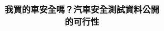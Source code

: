 ---
id: "2"
lang: zh-tw
description: 「國產車量產時，必需強制公開ARTC撞擊測試結果，並比照國外將結果分級。」連署案
propose_date: 2017-03-06
meeting_date: 2017-03-24
publish: "TRUE"
selected: "FALSE"
blog_selected: "FALSE"
thumbnail: https://cm.pdis.nat.gov.tw/images/post/16t00GiRaDUT8REmPaX0LmBY5EAVBQD8Y.jpg
title: 我買的車安全嗎？汽車安全測試資料公開的可行性
introduction:
  content: "近年來，民眾對於車輛的安全日益重視，多數的進口車都有經認證的實驗室實施撞擊測試，並將測試結果數據化和分級，方便購車民眾了解車輛安全性。因此\
    ，提案人於本案中建議國產車量產時，必須強制公開ARTC撞擊測試結果，並比照國外方式分級。\r

    會議中眾人的共識是希望能透過政府主動公開有關車輛碰撞的相關資訊，提出具有公信力的檢測數據，讓需要車輛安全檢測資訊的消費者、廠商跟研究員，可以安\
    心使用這些有信度、有效度的資料，再配合相關法規的修改，以利民眾知的權利，進而督促車商研發出更安全的車輛。\r"
color: red
join:
  type: 提
  title: 國產車上市前，必需強制公開ARTC撞擊測試結果，並比照國外將結果分級。
  link: https://join.gov.tw/idea/detail/51619983-7ab7-4f3a-9821-e659afab9b7e
  image: https://cm.pdis.nat.gov.tw/images/post/1-oRBwZVbNiPGGOKci8h-BzZZ7rA4SSMk.jpg
layout: post
departments:
  - 交通部
tags:
  - 交通，消費議題
embed:
  mind_map:
    links:
      - https://miro.com/app/live-embed/o9J_k052DeM=/?moveToViewport=-2989,-958,6199,3173&embedAutoplay=true
  transcript:
    links:
      - https://sayit.pdis.nat.gov.tw/2017-03-24-%E9%96%8B%E6%94%BE%E6%94%BF%E5%BA%9C%E8%81%AF%E7%B5%A1%E4%BA%BA%E7%AC%AC%E4%BA%8C%E6%AC%A1%E5%8D%94%E4%BD%9C%E6%9C%83%E8%AD%B0
---